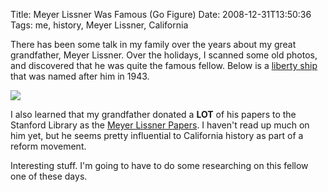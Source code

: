 Title: Meyer Lissner Was Famous (Go Figure)
Date: 2008-12-31T13:50:36
Tags: me, history, Meyer Lissner, California


There has been some talk in my family over the years about my great grandfather, Meyer Lissner. Over the holidays, I scanned some old photos, and discovered that he was quite the famous fellow. Below is a <a href="http://en.wikipedia.org/wiki/Liberty_ships" target="_blank">liberty ship</a> that was named after him in 1943.

<img src="http://michaeljaylissner.com/files/images/Photo_2008_12_25_22_54_52%20(Modified%20(2))_0.jpg"> 

I also learned that my grandfather donated a <strong>LOT</strong> of his papers to the Stanford Library as the <a href="http://content.cdlib.org/view?docId=tf858006bb&chunk.id=did-1.8.1&brand=oac" target="_blank">Meyer Lissner Papers</a>. I haven't read up much on him yet, but he seems pretty influential to California history as part of a reform movement. 

Interesting stuff. I'm going to have to do some researching on this fellow one of these days.<!--break-->